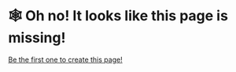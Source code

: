 # :spider_web: Oh no! It looks like this page is missing!

[Be the first one to create this page!](https://github.com/Slimefun/Slimefun4/wiki/Expanding-the-Wiki)
